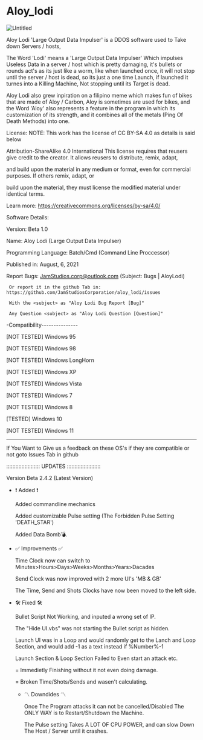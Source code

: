 # Aloy_lodi
![Untitled](https://user-images.githubusercontent.com/88536910/133879751-ca208052-1ba7-4bc6-b890-039ab5414439.png)

Aloy Lodi 'Large Output Data Impulser' is a DDOS software used to Take down Servers / hosts, 

  The Word 'Lodi' means a 'Large Output Data Impulser'
Which impulses Useless Data in a server / host which
is pretty damaging, it's bullets or rounds act's as its
just like a worm, like when launched once, it will not
stop until the server / host is dead, so its just a one time
Launch, if launched it turnes into a Killing Machine,
Not stopping until its Target is dead.

  Aloy Lodi also grew inpiration on a filipino meme
which makes fun of bikes that are made of Aloy / Carbon,
Aloy is sometimes are used for bikes, and the Word 'Aloy' also represents 
a feature in the program in which its customization of its 
strength, and it combines all of the metals (Ping Of Death Methods) 
into one.

License: 
NOTE: This work has the license of CC BY-SA 4.0 as details is said below

Attribution-ShareAlike 4.0 International
This license requires that reusers give credit to the creator. It allows reusers to distribute, remix, adapt, 

and build upon the material in any medium or format, even for commercial purposes. If others remix, adapt, or 

build upon the material, they must license the modified material under identical terms.

Learn more: https://creativecommons.org/licenses/by-sa/4.0/


Software Details:


   Version: Beta 1.0

   Name: Aloy Lodi (Large Output Data Impulser)

   Programming Language: Batch/Cmd (Command Line Proccessor)

   Published in: August, 6, 2021
   
   Report Bugs: JamStudios.corp@outlook.com (Subject: Bugs | AloyLodi)
   
     Or report it in the github Tab in: https://github.com/JamStudiosCorporation/aloy_lodi/issues
   
     With the <subject> as "Aloy Lodi Bug Report [Bug]"
   
     Any Question <subject> as "Aloy Lodi Question [Question]"
  
  -Compatibility---------------
  
  [NOT TESTED] Windows 95
  
  [NOT TESTED] Windows 98
  
  [NOT TESTED] Windows LongHorn
  
  [NOT TESTED] Windows XP
  
  [NOT TESTED] Windows Vista
  
  [NOT TESTED] Windows 7
  
  [NOT TESTED] Windows 8
  
  [TESTED]     Windows 10
  
  [NOT TESTED] Windows 11
  
  -----------------------------
  If You Want to Give us a feedback on these OS's if they are compatible or not goto Issues Tab in github
  
 :::::::::::::::::::::: UPDATES :::::::::::::::::::::: 
  
 Version Beta 2.4.2 (Latest Version)
 - ❗ Added ❗
  
   Added commandline mechanics
  
   Added customizable Pulse setting
    (The Forbidden Pulse Setting 'DEATH_STAR')
  
   Added Data Bomb💣. 
   
 - ✅ Improvements ✅
  
   Time Clock now can switch to Minutes>Hours>Days>Weeks>Months>Years>Dacades
  
   Send Clock was now improved with 2 more UI's 'MB & GB'
  
   The Time, Send and Shots Clocks have now been moved to the left side.
  
 - 🛠 Fixed 🛠
  
   Bullet Script Not Working, and inputed a wrong set of IP.
  
   The "Hide UI.vbs" was not starting the Bullet script as hidden.
  
   Launch UI was in a Loop and would randomly get to the Lanch and
    Loop Section, and would add -1 as a text instead if %Number%-1
  
   Launch Section & Loop Section Failed to Even start an attack etc.
  
    = Immedietly Finishing without it not even doing damage.
  
    = Broken Time/Shots/Sends and wasen't calculating.
     
   - 〽 Downdides 〽
  
     Once The Program attacks it can not be cancelled/Disabled
      The ONLY WAY is to Restart/Shutdown the Machine.
  
     The Pulse setting Takes A LOT OF CPU POWER, and can slow
      Down The Host / Server until it crashes.
     
